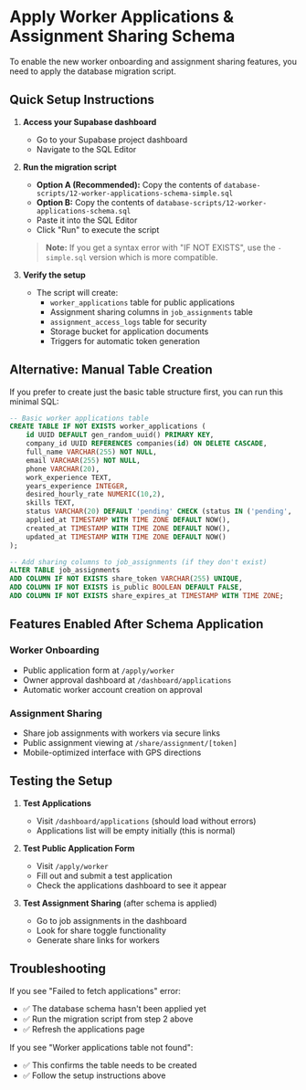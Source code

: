 # Apply Worker Applications & Assignment Sharing Schema

To enable the new worker onboarding and assignment sharing features, you need to apply the database migration script.

## Quick Setup Instructions

1. **Access your Supabase dashboard**
   - Go to your Supabase project dashboard
   - Navigate to the SQL Editor

2. **Run the migration script**
   - **Option A (Recommended):** Copy the contents of `database-scripts/12-worker-applications-schema-simple.sql`
   - **Option B:** Copy the contents of `database-scripts/12-worker-applications-schema.sql` 
   - Paste it into the SQL Editor
   - Click "Run" to execute the script
   
   > **Note:** If you get a syntax error with "IF NOT EXISTS", use the `-simple.sql` version which is more compatible.

3. **Verify the setup**
   - The script will create:
     - `worker_applications` table for public applications
     - Assignment sharing columns in `job_assignments` table
     - `assignment_access_logs` table for security
     - Storage bucket for application documents
     - Triggers for automatic token generation

## Alternative: Manual Table Creation

If you prefer to create just the basic table structure first, you can run this minimal SQL:

```sql
-- Basic worker applications table
CREATE TABLE IF NOT EXISTS worker_applications (
    id UUID DEFAULT gen_random_uuid() PRIMARY KEY,
    company_id UUID REFERENCES companies(id) ON DELETE CASCADE,
    full_name VARCHAR(255) NOT NULL,
    email VARCHAR(255) NOT NULL,
    phone VARCHAR(20),
    work_experience TEXT,
    years_experience INTEGER,
    desired_hourly_rate NUMERIC(10,2),
    skills TEXT,
    status VARCHAR(20) DEFAULT 'pending' CHECK (status IN ('pending', 'approved', 'rejected', 'withdrawn')),
    applied_at TIMESTAMP WITH TIME ZONE DEFAULT NOW(),
    created_at TIMESTAMP WITH TIME ZONE DEFAULT NOW(),
    updated_at TIMESTAMP WITH TIME ZONE DEFAULT NOW()
);

-- Add sharing columns to job_assignments (if they don't exist)
ALTER TABLE job_assignments 
ADD COLUMN IF NOT EXISTS share_token VARCHAR(255) UNIQUE,
ADD COLUMN IF NOT EXISTS is_public BOOLEAN DEFAULT FALSE,
ADD COLUMN IF NOT EXISTS share_expires_at TIMESTAMP WITH TIME ZONE;
```

## Features Enabled After Schema Application

### Worker Onboarding
- Public application form at `/apply/worker`
- Owner approval dashboard at `/dashboard/applications`
- Automatic worker account creation on approval

### Assignment Sharing
- Share job assignments with workers via secure links
- Public assignment viewing at `/share/assignment/[token]`
- Mobile-optimized interface with GPS directions

## Testing the Setup

1. **Test Applications**
   - Visit `/dashboard/applications` (should load without errors)
   - Applications list will be empty initially (this is normal)

2. **Test Public Application Form**
   - Visit `/apply/worker` 
   - Fill out and submit a test application
   - Check the applications dashboard to see it appear

3. **Test Assignment Sharing** (after schema is applied)
   - Go to job assignments in the dashboard
   - Look for share toggle functionality
   - Generate share links for workers

## Troubleshooting

If you see "Failed to fetch applications" error:
- ✅ The database schema hasn't been applied yet
- ✅ Run the migration script from step 2 above
- ✅ Refresh the applications page

If you see "Worker applications table not found":
- ✅ This confirms the table needs to be created
- ✅ Follow the setup instructions above